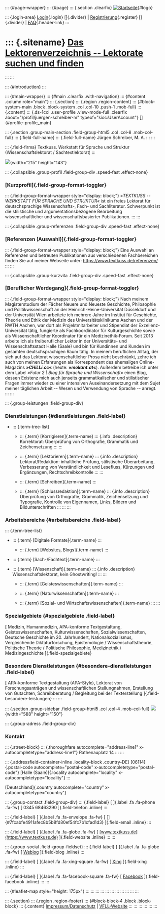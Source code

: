 ::: {#page-wrapper}
::: {#page}
::: {.section .clearfix}
[![Startseite](https://www.lektoren.de/sites/default/files/VfLL_logo.jpg)](/ "Startseite"){#logo}

::: {.login-area}
[Login](/user){.login} []{.divider} \|
[Registrierung](/user/register){.register} []{.divider} \|
[FAQ](/faq-page){.header-link}
:::

::: {.sitename}
[Das Lektorenverzeichnis -- Lektorate suchen und finden](/ "Startseite")
========================================================================
:::
:::

::: {#introduction}
:::

::: {#main-wrapper}
::: {#main .clearfix .with-navigation}
::: {#content .column role="main"}
::: {.section}
::: {.region .region-content}
::: {#block-system-main .block .block-system .col .col-10 .push-1 .mob-full}
::: {.content}
::: {.ds-1col .user-profile .view-mode-full .clearfix about="/profil/juergen-schreiber-m" typeof="sioc:UserAccount"}
[]{#profile-profile_main}

::: {.section .group-main-section .field-group-html5 .col .col-8 .mob-col-full}
::: {.field-full-name}
::: {.field-full-name}
Jürgen Schreiber, M. A.
:::
:::

::: {.field-firma}
Textkuss. Werkstatt für Sprache und Struktur (Wissenschaftslektorat /
Sachtextlektorat)
:::

![](https://www.lektoren.de/sites/default/files/styles/profile-image-full/public/users/profile_img/201922_portraits_juergen-schreiber_yvonnemostfotografie-1_copyright.jpg?itok=MUqYAYhE){width="215"
height="143"}

::: {.collapsible .group-profil .field-group-div .speed-fast .effect-none}
### [Kurzprofil]{.field-group-format-toggler}

::: {.field-group-format-wrapper style="display: block;"}
»*TEXTKUSS -- WERKSTATT FÜR SPRACHE UND STRUKTUR*« ist ein freies
Lektorat für deutschsprachige Wissenschafts-, Fach- und Sachliteratur.
Schwerpunkt ist die stilistische und argumentationsbezogene Bearbeitung
wissenschaftlicher und wissenschaftsbasierter Publikationen.
:::
:::

::: {.collapsible .group-referenzen .field-group-div .speed-fast .effect-none}
### [Referenzen (Auswahl)]{.field-group-format-toggler}

::: {.field-group-format-wrapper style="display: block;"}
Eine Auswahl an Referenzen und betreuten Publikationen aus verschiedenen
Fachbereichen finden Sie auf meiner Webseite unter:
<https://www.textkuss.de/referenzen/>
:::
:::

::: {.collapsible .group-kurzvita .field-group-div .speed-fast .effect-none}
### [Beruflicher Werdegang]{.field-group-format-toggler}

::: {.field-group-format-wrapper style="display: block;"}
Nach meinem Magisterstudium der Fächer Neuere und Neueste Geschichte,
Philosophie und Politikwissenschaft an der Heinrich-Heine-Universität
Düsseldorf und der Universität Wien arbeitete ich mehrere Jahre im
Institut für Geschichte, Theorie und Ethik der Medizin des
Universitätsklinikums Aachen und der RWTH Aachen, war dort als
Projektmitarbeiter und Stipendiat der Exzellenz-Universität tätig,
fungierte als Fachkoordinator für Kulturgeschichte sowie als
Wissenschaftlicher Koordinator für ein Medizinethik-Forum. Seit 2013
arbeite ich als freiberuflicher Lektor in der Universitäts- und
Wissenschaftsstadt Halle (Saale) und bin für Kundinnen und Kunden im
gesamten deutschsprachigen Raum tätig. In meinem beruflichen Alltag, der
sich auf das Lektorat wissenschaftlicher Prosa nicht beschränkt, zehre
ich auch von meinen Erfahrungen als Korrespondent des ehemaligen
Online-Magazins **»*CHiLLi.cc*«** (heute: **»*mokant.at*«**). Außerdem
betreibe ich unter dem Label *»Futur 2 \| Blog für Sprache und
Wissenschaft«* einen Blog, dessen Existenz mich auch jenseits
grammatikalischer und stilistischer Fragen immer wieder zu einer
intensiven Auseinandersetzung mit dem Sujet meiner täglichen Arbeit --
Wesen und Verwendung von Sprache -- anregt.
:::
:::

::: {.group-leistungen .field-group-div}
### Dienstleistungen {#dienstleistungen .field-label}

-   ::: {.term-tree-list}
    -   ::: {.term}
        [Korrigieren]{.term-name}
        ::: {.info .description}
        Korrektorat: Überprüfung von Orthografie, Grammatik und
        Zeichensetzung
        :::
        :::

    -   ::: {.term}
        [Lektorieren]{.term-name}
        ::: {.info .description}
        Lektorat/Redaktion: inhaltliche Prüfung, stilistische
        Überarbeitung, Verbesserung von Verständlichkeit und Lesefluss,
        Kürzungen und Ergänzungen, Rechtschreibkontrolle
        :::
        :::

    -   ::: {.term}
        [Schreiben]{.term-name}
        :::

    -   ::: {.term}
        [Schlussredaktion]{.term-name}
        ::: {.info .description}
        Überprüfung von Orthografie, Grammatik, Zeichensetzung und
        Typografie, Kontrolle von Eigennamen, Links, Bildern und
        Bildunterschriften
        :::
        :::
    :::

### Arbeitsbereiche {#arbeitsbereiche .field-label}

::: {.term-tree-list}
-   ::: {.term}
    [Digitale Formate]{.term-name}
    :::

    -   ::: {.term}
        [Websites, Blogs]{.term-name}
        :::

-   ::: {.term}
    [Sach-/Fachtext]{.term-name}
    :::

-   ::: {.term}
    [Wissenschaft]{.term-name}
    ::: {.info .description}
    Wissenschaftslektorat, kein Ghostwriting!
    :::
    :::

    -   ::: {.term}
        [Geisteswissenschaften]{.term-name}
        :::

    -   ::: {.term}
        [Naturwissenschaften]{.term-name}
        :::

    -   ::: {.term}
        [Sozial- und Wirtschaftswissenschaften]{.term-name}
        :::
:::

### Spezialgebiete {#spezialgebiete .field-label}

[ Medizin, Humanmedizin, APA-konforme Textgestaltung,
Geisteswissenschaften, Kulturwissenschaften, Sozialwissenschaften,
Deutsche Geschichte im 20. Jahrhundert, Nationalsozialismus,
Vergleichende Diktaturforschung, Epistemologie / Wissenschaftstheorie,
Politische Theorie / Politische Philosophie, Medizinethik /
Medizingeschichte ]{.field-spezialgebiete}

### Besondere Dienstleistungen {#besondere-dienstleistungen .field-label}

[ APA-konforme Textgestaltung (APA-Style), Lektorat von
Forschungsanträgen und wissenschaftlichen Stellungnahmen, Erstellung von
Gutachten, Schreibberatung / Begleitung bei der Texterstellung
]{.field-besondere-leistungen}
:::
:::

::: {.section .group-sidebar .field-group-html5 .col .col-4 .mob-col-full}
![](https://www.lektoren.de/sites/default/files/styles/logo/public/users/profile_logo/mail-logo_2017.png?itok=rjwd_skr){width="588"
height="150"}

::: {.group-adress .field-group-div}
### Kontakt

::: {.street-block}
::: {.thoroughfare autocomplete="address-line1" x-autocompletetype="address-line1"}
Rathenauplatz 14
:::
:::

::: {.addressfield-container-inline .locality-block .country-DE}
[06114]{.postal-code autocomplete="postal-code"
x-autocompletetype="postal-code"} [Halle (Saale)]{.locality
autocomplete="locality" x-autocompletetype="locality"}
:::

[Deutschland]{.country autocomplete="country"
x-autocompletetype="country"}

::: {.group-contact .field-group-div}
::: {.field-label}
[ ]{.label .fa .fa-phone .fa-fw} [ 0345 68463290 ]{.field-telefon
.inline}
:::

::: {.field-label}
[ ]{.label .fa .fa-envelope .fa-fw} [
[]{#7fcabfe4911afec8b5b8fd80ef54fc7b1cfad1d3} ]{.field-email .inline}
:::

::: {.field-label}
[ ]{.label .fa .fa-globe .fa-fw} [
[www.textkuss.de](https://www.textkuss.de) ]{.field-website .inline}
:::
:::

::: {.group-social .field-group-fieldset}
::: {.field-label}
[ ]{.label .fa .fa-globe .fa-fw} [
[Weblog](https://www.textkuss.de/futur-2-blog/) ]{.field-blog .inline}
:::

::: {.field-label}
[ ]{.label .fa .fa-xing-square .fa-fw} [
[Xing](https://www.xing.com/profile/Juergen_Schreiber50) ]{.field-xing
.inline}
:::

::: {.field-label}
[ ]{.label .fa .fa-facebook-square .fa-fw} [
[Facebook](https://www.facebook.com/textkuss) ]{.field-facebook .inline}
:::
:::

::: {#leaflet-map style="height: 175px"}
:::
:::
:::
:::
:::
:::
:::
:::
:::
:::
:::

::: {.section}
::: {.region .region-footer}
::: {#block-block-4 .block .block-block}
::: {.content}
[Impressum/Datenschutz](/impressum) \|
[VFLL-Website](http://www.vfll.de)
:::
:::
:::
:::
:::
:::
